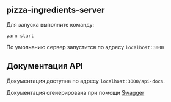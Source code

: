 ## pizza-ingredients-server

Для запуска выполните команду:
```
yarn start
```

По умолчанию сервер запустится по адресу `localhost:3000`

## Документация API

Документация доступна по адресу `localhost:3000/api-docs`.

Документация сгенерирована при помощи [Swagger](https://swagger.io/)

